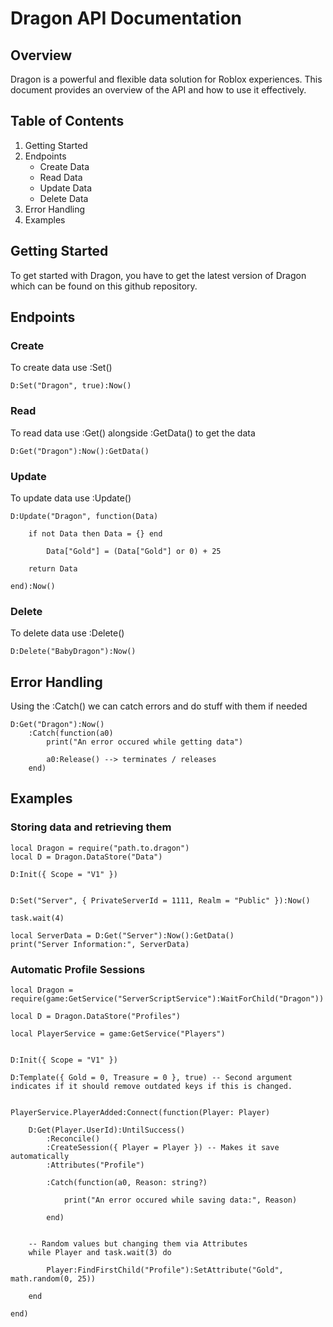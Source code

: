 # Dragon API Documentation

## Overview
Dragon is a powerful and flexible data solution for Roblox experiences. This document provides an overview of the API and how to use it effectively.

## Table of Contents
1. Getting Started
2. Endpoints
    - Create Data
    - Read Data
    - Update Data
    - Delete Data
4. Error Handling
5. Examples

## Getting Started
To get started with Dragon, you have to get the latest version of Dragon which can be found on this github repository.


## Endpoints

### Create

To create data use :Set()
```luau
D:Set("Dragon", true):Now()
```


### Read

To read data use :Get() alongside :GetData() to get the data
```luau
D:Get("Dragon"):Now():GetData()
```


### Update

To update data use :Update()
```luau
D:Update("Dragon", function(Data)
	
	if not Data then Data = {} end
	
		Data["Gold"] = (Data["Gold"] or 0) + 25
	
	return Data
	
end):Now()
```


### Delete

To delete data use :Delete()
```luau
D:Delete("BabyDragon"):Now()
```



## Error Handling

Using the :Catch() we can catch errors and do stuff with them if needed

```luau
D:Get("Dragon"):Now()
	:Catch(function(a0) 
		print("An error occured while getting data")

        a0:Release() --> terminates / releases
	end)
```


## Examples


### Storing data and retrieving them

```luau
local Dragon = require("path.to.dragon")
local D = Dragon.DataStore("Data")

D:Init({ Scope = "V1" })


D:Set("Server", { PrivateServerId = 1111, Realm = "Public" }):Now()

task.wait(4)

local ServerData = D:Get("Server"):Now():GetData() 
print("Server Information:", ServerData)
```


### Automatic Profile Sessions

```luau
local Dragon = require(game:GetService("ServerScriptService"):WaitForChild("Dragon"))

local D = Dragon.DataStore("Profiles")

local PlayerService = game:GetService("Players")


D:Init({ Scope = "V1" })

D:Template({ Gold = 0, Treasure = 0 }, true) -- Second argument indicates if it should remove outdated keys if this is changed.


PlayerService.PlayerAdded:Connect(function(Player: Player)
	
	D:Get(Player.UserId):UntilSuccess()
		:Reconcile()
		:CreateSession({ Player = Player }) -- Makes it save automatically
		:Attributes("Profile")
		
		:Catch(function(a0, Reason: string?)  
			
			print("An error occured while saving data:", Reason)
			
		end)
	
	
	-- Random values but changing them via Attributes
	while Player and task.wait(3) do
		
		Player:FindFirstChild("Profile"):SetAttribute("Gold", math.random(0, 25))
		
	end
	
end)
```
